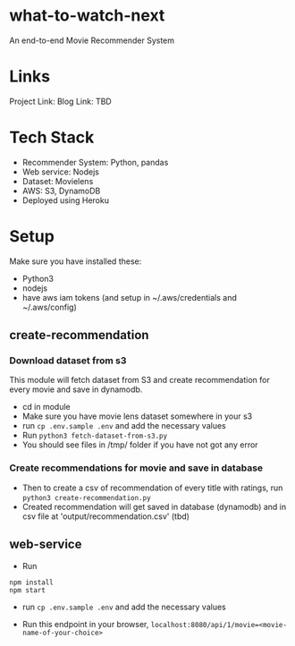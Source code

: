 # what-to-watch-next
An end-to-end Movie Recommender System

# Links

Project Link:
Blog Link: TBD

# Tech Stack

- Recommender System: Python, pandas
- Web service: Nodejs
- Dataset: Movielens
- AWS: S3, DynamoDB
- Deployed using Heroku

# Setup

Make sure you have installed these:

- Python3
- nodejs
- have aws iam tokens (and setup in ~/.aws/credentials and ~/.aws/config)

## create-recommendation

### Download dataset from s3

This module will fetch dataset from S3 and create recommendation for every movie and save in dynamodb.

- cd in module
- Make sure you have movie lens dataset somewhere in your s3
- run `cp .env.sample .env` and add the necessary values
- Run `python3 fetch-dataset-from-s3.py`
- You should see files in /tmp/ folder if you have not got any error 

### Create recommendations for movie and save in database

- Then to create a csv of recommendation of every title with ratings, run `python3 create-recommendation.py`
- Created recommendation will get saved in database (dynamodb) and in csv file at 'output/recommendation.csv' (tbd)

## web-service

- Run 
```
npm install 
npm start
```

- run `cp .env.sample .env` and add the necessary values

- Run this endpoint in your browser, `localhost:8080/api/1/movie=<movie-name-of-your-choice>`